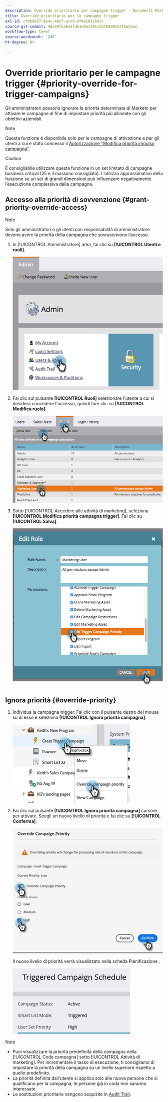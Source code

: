 ```yaml
---
description: Override prioritario per campagne trigger - Documenti Marketo - Documentazione del prodotto
title: Override prioritario per le campagne trigger
exl-id: cf9b4d27-0e4c-40cf-accd-4f4a102160cc
source-git-commit: 48a49faa6a1fde1e9ac391c2bf0800123f6a5bac
workflow-type: tm+mt
source-wordcount: '245'
ht-degree: 0%

---
```


# Override prioritario per le campagne trigger {#priority-override-for-trigger-campaigns}

Gli amministratori possono ignorare la priorità determinata di Marketo per attivare le campagne al fine di impostare priorità più allineate con gli obiettivi aziendali.

>[!NOTE]
>
>Questa funzione è disponibile solo per le campagne di attivazione e per gli utenti a cui è stato concesso il [Autorizzazione &quot;Modifica priorità impulso campagna&quot;](#grant-priority-override-access).

>[!CAUTION]
>
>È consigliabile utilizzare questa funzione in un set limitato di campagne business critical (25 è il massimo consigliato). L’utilizzo approssimativo della funzione su un set di grandi dimensioni può influenzare negativamente l’esecuzione complessiva della campagna.

## Accesso alla priorità di sovvenzione {#grant-priority-override-access}

>[!NOTE]
>
>Solo gli amministratori o gli utenti con responsabilità di amministratore devono avere la priorità della campagna che sovrascrivono l’accesso.

1. In [!UICONTROL Amministratore] area, fai clic su **[!UICONTROL Utenti e ruoli]**.

   ![](assets/priority-override-for-trigger-campaigns-1.png)

1. Fai clic sul pulsante **[!UICONTROL Ruoli]** selezionare l&#39;utente a cui si desidera concedere l&#39;accesso, quindi fare clic su **[!UICONTROL Modifica ruolo]**.

   ![](assets/priority-override-for-trigger-campaigns-2.png)

1. Sotto [!UICONTROL Accedere alle attività di marketing], seleziona **[!UICONTROL Modifica priorità campagna trigger]**. Fai clic su **[!UICONTROL Salva]**.

   ![](assets/priority-override-for-trigger-campaigns-3.png)

## Ignora priorità {#override-priority}

1. Individua la campagna trigger. Fai clic con il pulsante destro del mouse su di esso e seleziona **[!UICONTROL Ignora priorità campagna]**.

   ![](assets/priority-override-for-trigger-campaigns-4.png)

1. Fai clic sul pulsante **[!UICONTROL Ignora priorità campagna]** cursore per attivare. Scegli un nuovo livello di priorità e fai clic su **[!UICONTROL Conferma]**.

   ![](assets/priority-override-for-trigger-campaigns-5.png)

   Il nuovo livello di priorità verrà visualizzato nella scheda Pianificazione .

   ![](assets/priority-override-for-trigger-campaigns-6.png)

>[!NOTE]
>
>* Puoi visualizzare la priorità predefinita della campagna nella [!UICONTROL Coda campagna] sotto [!UICONTROL Attività di marketing]. Per incrementare il tasso di esecuzione, ti consigliamo di impostare la priorità della campagna su un livello superiore rispetto a quello predefinito.
>* La priorità definita dall&#39;utente si applica solo alle nuove persone che si qualificano per la campagna; le persone già in coda non saranno interessate.
>* Le sostituzioni prioritarie vengono acquisite in [Audit Trail](/help/marketo/product-docs/administration/audit-trail/audit-trail-overview.md).

